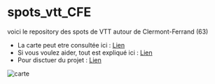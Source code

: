 # spots_vtt_CFE

voici le repository des spots de VTT autour de Clermont-Ferrand (63)

* La carte peut etre consultée ici : [Lien](http://umap.openstreetmap.fr/en/map/spots-vtt-autour-de-clermont_140389#12/45.7230/3.0503)
* Si vous voulez aider, tout est expliqué ici : [Lien](https://write.as/prniz/les-spots-de-vtt-autour-de-clermont-ferrand)
* Pour disctuer du projet : [Lien](https://riot.im/app/#/room/#spots_VTT_CFE:matrix.org)

![carte](https://raw.githubusercontent.com/pnizet/spots_vtt_CFE/master/spots_vtt_CFE_zoom.png)
